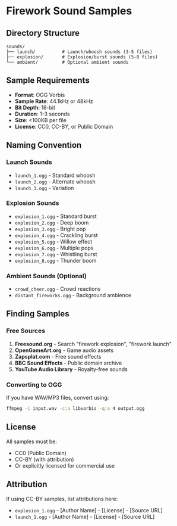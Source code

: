 # Firework Sound Samples

## Directory Structure

```
sounds/
├── launch/          # Launch/whoosh sounds (3-5 files)
├── explosion/       # Explosion/burst sounds (5-8 files)
└── ambient/         # Optional ambient sounds
```

## Sample Requirements

- **Format**: OGG Vorbis
- **Sample Rate**: 44.1kHz or 48kHz
- **Bit Depth**: 16-bit
- **Duration**: 1-3 seconds
- **Size**: <100KB per file
- **License**: CC0, CC-BY, or Public Domain

## Naming Convention

### Launch Sounds
- `launch_1.ogg` - Standard whoosh
- `launch_2.ogg` - Alternate whoosh
- `launch_3.ogg` - Variation

### Explosion Sounds
- `explosion_1.ogg` - Standard burst
- `explosion_2.ogg` - Deep boom
- `explosion_3.ogg` - Bright pop
- `explosion_4.ogg` - Crackling burst
- `explosion_5.ogg` - Willow effect
- `explosion_6.ogg` - Multiple pops
- `explosion_7.ogg` - Whistling burst
- `explosion_8.ogg` - Thunder boom

### Ambient Sounds (Optional)
- `crowd_cheer.ogg` - Crowd reactions
- `distant_fireworks.ogg` - Background ambience

## Finding Samples

### Free Sources
1. **Freesound.org** - Search "firework explosion", "firework launch"
2. **OpenGameArt.org** - Game audio assets
3. **Zapsplat.com** - Free sound effects
4. **BBC Sound Effects** - Public domain archive
5. **YouTube Audio Library** - Royalty-free sounds

### Converting to OGG
If you have WAV/MP3 files, convert using:
```bash
ffmpeg -i input.wav -c:a libvorbis -q:a 4 output.ogg
```

## License
All samples must be:
- CC0 (Public Domain)
- CC-BY (with attribution)
- Or explicitly licensed for commercial use

## Attribution
If using CC-BY samples, list attributions here:

- `explosion_1.ogg` - [Author Name] - [License] - [Source URL]
- `launch_1.ogg` - [Author Name] - [License] - [Source URL]
